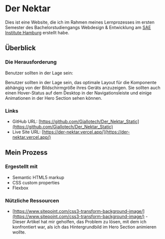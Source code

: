 # Der Nektar

Dies ist eine Website, die ich im Rahmen meines Lernprozesses im ersten Semester des Bachelorstudiengangs Webdesign & Entwicklung am [SAE Institute Hamburg](https://www.sae.edu/deu/campuses/hamburg/#gref) erstellt habe.

## Überblick

### Die Herausforderung

Benutzer sollten in der Lage sein:

Benutzer sollten in der Lage sein, das optimale Layout für die Komponente abhängig von der Bildschirmgröße ihres Geräts anzuzeigen. Sie sollten auch einen Hover-Status auf dem Desktop in der Navigationsleiste und einige Animationen in der Hero Section sehen können.

### Links

- GitHub URL: [https://github.com/Giallotech/Der_Nektar_Static](https://github.com/Giallotech/Der_Nektar_Static)
- Live Site URL: [https://der-nektar.vercel.app/](https://der-nektar.vercel.app/)

## Mein Prozess

### Ergestellt mit

- Semantic HTML5 markup
- CSS custom properties
- Flexbox

### Nützliche Ressourcen

- [https://www.sitepoint.com/css3-transform-background-image/](https://www.sitepoint.com/css3-transform-background-image/) - Dieser Artikel hat mir geholfen, das Problem zu lösen, mit dem ich konfrontiert war, als ich das Hintergrundbild im Hero Section animieren wollte.
